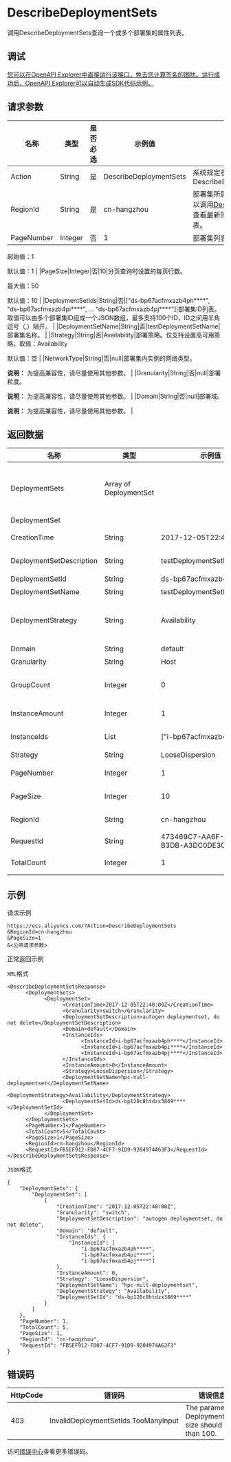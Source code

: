 # DescribeDeploymentSets

调用DescribeDeploymentSets查询一个或多个部署集的属性列表。

## 调试

[您可以在OpenAPI Explorer中直接运行该接口，免去您计算签名的困扰。运行成功后，OpenAPI Explorer可以自动生成SDK代码示例。](https://api.aliyun.com/#product=Ecs&api=DescribeDeploymentSets&type=RPC&version=2014-05-26)

## 请求参数

|名称|类型|是否必选|示例值|描述|
|--|--|----|---|--|
|Action|String|是|DescribeDeploymentSets|系统规定参数。取值：DescribeDeploymentSets |
|RegionId|String|是|cn-hangzhou|部署集所属地域ID。您可以调用[DescribeRegions](~~25609~~)查看最新的阿里云地域列表。 |
|PageNumber|Integer|否|1|部署集列表的页码。

 起始值：1

 默认值：1 |
|PageSize|Integer|否|10|分页查询时设置的每页行数。

 最大值：50

 默认值：10 |
|DeploymentSetIds|String|否|\["ds-bp67acfmxazb4ph\*\*\*\*", "ds-bp67acfmxazb4pi\*\*\*\*", … "ds-bp67acfmxazb4pj\*\*\*\*"\]|部署集ID列表。取值可以由多个部署集ID组成一个JSON数组，最多支持100个ID，ID之间用半角逗号（,）隔开。 |
|DeploymentSetName|String|否|testDeploymentSetName|部署集名称。 |
|Strategy|String|否|Availability|部署策略。仅支持设置高可用策略。取值：Availability

 默认值：空 |
|NetworkType|String|否|null|部署集内实例的网络类型。

 **说明：** 为提高兼容性，请尽量使用其他参数。 |
|Granularity|String|否|null|部署粒度。

 **说明：** 为提高兼容性，请尽量使用其他参数。 |
|Domain|String|否|null|部署域。

 **说明：** 为提高兼容性，请尽量使用其他参数。 |

## 返回数据

|名称|类型|示例值|描述|
|--|--|---|--|
|DeploymentSets|Array of DeploymentSet| |由DeploymentSet组成的数组格式，返回部署集详细信息。 |
|DeploymentSet| | | |
|CreationTime|String|2017-12-05T22:40:00Z|部署集的创建时间。 |
|DeploymentSetDescription|String|testDeploymentSetDescription|部署集的描述信息。 |
|DeploymentSetId|String|ds-bp67acfmxazb4ph\*\*\*\*|部署集ID。 |
|DeploymentSetName|String|testDeploymentSetName|部署集名称。 |
|DeploymentStrategy|String|Availability|部署策略。该返回值对应请求参数`Strategy`的值。 |
|Domain|String|default|部署域。 |
|Granularity|String|Host|部署粒度。 |
|GroupCount|Integer|0|**说明：** 该参数正在邀测，暂未开放使用。 |
|InstanceAmount|Integer|1|部署集内的实例数量。 |
|InstanceIds|List|\["i-bp67acfmxazb4ph\*\*\*\*"\]|部署集内的实例ID列表。 |
|Strategy|String|LooseDispersion|部署策略。 |
|PageNumber|Integer|1|部署集列表的页数。 |
|PageSize|Integer|10|设置的每页行数。 |
|RegionId|String|cn-hangzhou|部署集所处的地域ID。 |
|RequestId|String|473469C7-AA6F-4DC5-B3DB-A3DC0DE3C83E|请求ID。 |
|TotalCount|Integer|1|查询到的部署集总数。 |

## 示例

请求示例

```
https://ecs.aliyuncs.com/?Action=DescribeDeploymentSets
&RegionId=cn-hangzhou
&PageSize=1
&<公共请求参数>
```

正常返回示例

`XML`格式

```
<DescribeDeploymentSetsResponse>
      <DeploymentSets>
            <DeploymentSet>
                  <CreationTime>2017-12-05T22:40:00Z</CreationTime>
                  <Granularity>switch</Granularity>
                  <DeploymentSetDescription>autogen deploymentset, do not delete</DeploymentSetDescription>
                  <Domain>default</Domain>
                  <InstanceIds>
                        <InstanceId>i-bp67acfmxazb4ph****</InstanceId>
                        <InstanceId>i-bp67acfmxazb4pi****</InstanceId>
                        <InstanceId>i-bp67acfmxazb4pj****</InstanceId>
                  </InstanceIds>
                  <InstanceAmount>0</InstanceAmount>
                  <Strategy>LooseDispersion</Strategy>
                  <DeploymentSetName>hpc-null-deploymentset</DeploymentSetName>
                  <DeploymentStrategy>Availability</DeploymentStrategy>
                  <DeploymentSetId>ds-bp120c8htdzx3869****</DeploymentSetId>
            </DeploymentSet>
      </DeploymentSets>
      <PageNumber>1</PageNumber>
      <TotalCount>5</TotalCount>
      <PageSize>1</PageSize>
      <RegionId>cn-hangzhou</RegionId>
      <RequestId>FB5EF912-FD87-4CF7-91D9-9204974A63F3</RequestId>
</DescribeDeploymentSetsResponse>
```

`JSON`格式

```
{
	"DeploymentSets": {
		"DeploymentSet": [
			{
				"CreationTime": "2017-12-05T22:40:00Z",
				"Granularity": "switch",
				"DeploymentSetDescription": "autogen deploymentset, do not delete",
				"Domain": "default",
				"InstanceIds": {
					"InstanceId": [
                        "i-bp67acfmxazb4ph****",
                        "i-bp67acfmxazb4pi****",
                        "i-bp67acfmxazb4pj****"]
				},
				"InstanceAmount": 0,
				"Strategy": "LooseDispersion",
				"DeploymentSetName": "hpc-null-deploymentset",
				"DeploymentStrategy": "Availability",
				"DeploymentSetId": "ds-bp120c8htdzx3869****"
			}
		]
	},
	"PageNumber": 1,
	"TotalCount": 5,
	"PageSize": 1,
	"RegionId": "cn-hangzhou",
	"RequestId": "FB5EF912-FD87-4CF7-91D9-9204974A63F3"
}
```

## 错误码

|HttpCode|错误码|错误信息|描述|
|--------|---|----|--|
|403|InvalidDeploymentSetIds.TooManyInput|The parameter DeploymentSets size should less than 100.|指定的DeploymentSets数量大于100。|

访问[错误中心](https://error-center.aliyun.com/status/product/Ecs)查看更多错误码。

